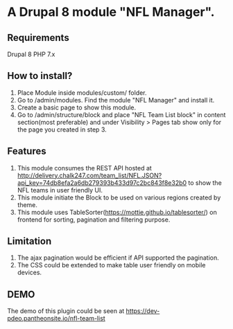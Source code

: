 # A Drupal 8 module "NFL Manager".

## Requirements

Drupal 8
PHP 7.x

## How to install? 
1. Place Module inside modules/custom/ folder.
2. Go to /admin/modules. Find the module "NFL Manager" and install it.
3. Create a basic page to show this module.
4. Go to /admin/structure/block and place "NFL Team List block" in content section(most preferable) and under Visibility > Pages tab show only for the page you created in step 3. 

## Features

1. This module consumes the REST API hosted at http://delivery.chalk247.com/team_list/NFL.JSON?api_key=74db8efa2a6db279393b433d97c2bc843f8e32b0 to show the NFL teams in user friendly UI.
2. This module initiate the Block to be used on various regions created by theme.
3. This module uses TableSorter(https://mottie.github.io/tablesorter/) on frontend for sorting, pagination and filtering purpose.

## Limitation

1. The ajax pagination would be efficient if API supported the pagination. 
2. The CSS could be extended to make table user friendly on mobile devices.


## DEMO 

The demo of this plugin could be seen at https://dev-pdeo.pantheonsite.io/nfl-team-list

